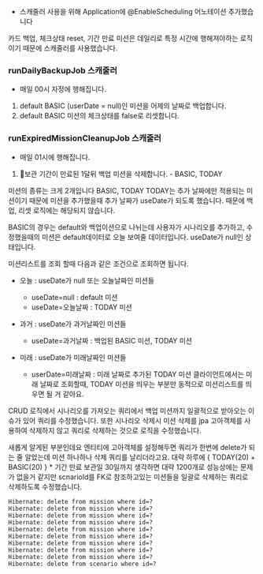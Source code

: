 - 스캐줄러 사용을 위해 Application에 @EnableScheduling 어노테이션 추가했습니다

카드 백업, 체크상태 reset, 기간 만료 미션은 데일리로 특정 시간에 행해져야하는 로직이기 때문에 스캐줄러를 사용했습니다.

### runDailyBackupJob 스캐줄러
- 매일 00시 자정에 행해집니다.

1. default BASIC (userDate = null)인 미션을 어제의 날짜로 백업합니다.
2. default BASIC 미션의 체크상태를 false로 리셋합니다.

### runExpiredMissionCleanupJob 스캐줄러
- 매일 01시에 행해집니다.

1. 보관 기간이 만료된 1달뒤 백업 미션을 삭제합니다. - BASIC, TODAY

미션의 종류는 크게 2개입니다 BASIC, TODAY
TODAY는 추가 날짜에만 적용되는 미션이기 때문에 미션을 추가했을때 추가 날짜가 useDate가 되도록 했습니다. 때문에 백업, 리셋 로직에는 해당되지 않습니다.

BASIC의 경우는 default와 백업이션으로 나뉘는데 사용자가 시나리오를 추가하고, 수정했을때의 미션은 default데이터로 오늘 보여줄 데이터입니다. useDate가 null인 상태입니다. 

미션리스트를 조회 할때 다음과 같은 조건으로 조회하면 됩니다.

- 오늘 : useDate가 null 또는 오늘날짜인 미션들
	- useDate=null : default 미션
	- useDate=오늘날짜 : TODAY 미션

- 과거 : useDate가 과거날짜인 미션들
	-  useDate=과거날짜 : 백업된 BASIC 미션, TODAY 미션

- 미래 : useDate가 미래날짜인 미션들
	- userDate=미래날짜 : 미래 날짜로 추가된 TODAY 미션
클라이언트에서는 미래 날짜로 조회할때, TODAY 미션을 띄우는 부분만 동적으로 미션리스트를 띄우면 될 거 같아요.


CRUD 로직에서 시나리오를 가져오는 쿼리에서 백업 미션까지 일괄적으로 받아오는 이슈가 있어 쿼리를 수정했습니다.
또한 시나리오 삭제시 미션 삭제를 jpa 고아객체를 사용하여 삭제하지 않고 쿼리로 삭제하는 것으로 로직을 수정했습니다.

새롭게 알게된 부분인데요 
엔티티에 고아객체를 설정해두면 쿼리가 한번에 delete가 되는 줄 알았는데 미션 하나하나 삭제 쿼리를 날리더라고요.
대략 하루에 { TODAY(20) + BASIC(20) } * 기간 만료 보관일 30일까지 생각하면 대략 1200개로 성능상에는 문제가 없을거 같지만 scnarioId를 FK로 참조하고있는 미션들을 일괄로 삭제하는 쿼리로 삭제하도록 수정했습니다.
```
Hibernate: delete from mission where id=?
Hibernate: delete from mission where id=?
Hibernate: delete from mission where id=?
Hibernate: delete from mission where id=?
Hibernate: delete from mission where id=?
Hibernate: delete from mission where id=?
Hibernate: delete from mission where id=?
Hibernate: delete from mission where id=?
Hibernate: delete from mission where id=?
Hibernate: delete from scenario where id=?
```


